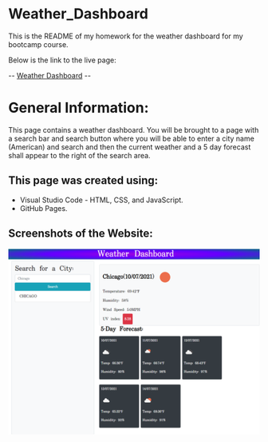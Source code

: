 # Weather_Dashboard
This is the README of my homework for the weather dashboard for my bootcamp course.

Below is the link to the live page:

-- [Weather Dashboard](https://roninhietanen.github.io/Weather_Dashboard/) --

# General Information:

This page contains a weather dashboard. You will be brought to a page with a search bar and search button where you will be able to enter a city name (American) and search and then the current weather and a 5 day forecast shall appear to the right of the search area.
 
## This page was created using:
- Visual Studio Code - HTML, CSS, and JavaScript.
- GitHub Pages.

## Screenshots of the Website:

![Loading Page](/assets/screenshots/Capture.PNG?raw=true "Optional Title")
